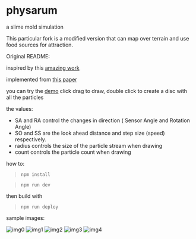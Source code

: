 # physarum
a slime mold simulation 

This particular fork is a modified version that can map over terrain and use food sources for attraction.

Original README:

inspired by this [amazing work ](https://www.sagejenson.com/physarum)

implemented from [this paper](http://eprints.uwe.ac.uk/15260/1/artl.2010.16.2.pdf)

you can try the [demo](
https://www.barradeau.com/2019/1103/)
click drag to draw, double click to create a disc with all the particles

the values:
- SA and RA control the changes in direction ( Sensor Angle and Rotation Angle)
- SO and SS are the look ahead distance and step size (speed) respectively.
- radius controls the size of the particle stream when drawing 
- count controls the particle count when drawing 

how to:

> `npm install`

> `npm run dev`

then build with 
> `npm run deploy`

sample images:

![img0](img/img0.png)
![img1](img/img1.png)
![img2](img/img2.png)
![img3](img/img3.png)
![img4](img/img4.png)
